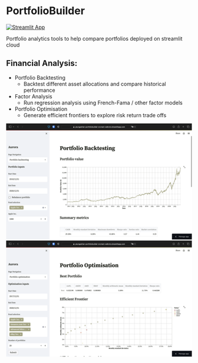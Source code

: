 # PortfolioBuilder
[![Streamlit App](https://static.streamlit.io/badges/streamlit_badge_black_white.svg)](https://portfolio-optimization.streamlit.app)

Portfolio analytics tools to help compare portfolios deployed on streamlit cloud

## Financial Analysis:
- Portfolio Backtesting
    - Backtest different asset allocations and compare historical performance
- Factor Analysis
    - Run regression analysis using French-Fama / other factor models
- Portfolio Optimisation
    - Generate efficient frontiers to explore risk return trade offs

![](image/backtest.png)
![](image/optimisation.png)
